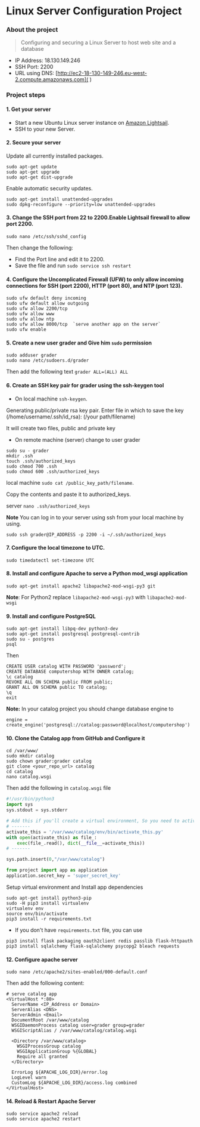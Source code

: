 # Linux Server Configuration Project

### About the project
> Configuring and securing a Linux Server to host web site and a database


* IP Address: 18.130.149.246
* SSH Port: 2200
* URL using DNS: [http://ec2-18-130-149-246.eu-west-2.compute.amazonaws.com]( )


### Project steps
#### 1. Get your server


* Start a new Ubuntu Linux server instance on [Amazon Lightsail](https://aws.amazon.com/).
* SSH to your new Server.

#### 2. Secure your server
 Update all currently installed packages.
```
sudo apt-get update
sudo apt-get upgrade
sudo apt-get dist-upgrade
```
Enable automatic security updates.
```
sudo apt-get install unattended-upgrades
sudo dpkg-reconfigure --priority=low unattended-upgrades
```
#### 3. Change the SSH port from 22 to 2200.Enable Lightsail firewall to allow port 2200.
```
sudo nano /etc/ssh/sshd_config
```
Then change the following:
* Find the Port line and edit it to 2200.
* Save the file and run `sudo service ssh restart`

#### 4. Configure the Uncomplicated Firewall (UFW) to only allow incoming connections for SSH (port 2200), HTTP (port 80), and NTP (port 123).
```
sudo ufw default deny incoming
sudo ufw default allow outgoing
sudo ufw allow 2200/tcp
sudo ufw allow www
sudo ufw allow ntp
sudo ufw allow 8000/tcp  `serve another app on the server`
sudo ufw enable
```
#### 5. Create a new user grader and Give him `sudo` permission
```
sudo adduser grader
sudo nano /etc/sudoers.d/grader
```
Then add the following text `grader ALL=(ALL) ALL`

#### 6. Create an SSH key pair for grader using the ssh-keygen tool
* On local machine
`ssh-keygen`.

Generating public/private rsa key pair.
Enter file in which to save the key (/home/username/.ssh/id_rsa): (/your path/filename)

It will create two files, public and private key
* On remote machine (server) change to user grader
```
sudo su - grader
mkdir .ssh
touch .ssh/authorized_keys
sudo chmod 700 .ssh
sudo chmod 600 .ssh/authorized_keys

```
local machine
```sudo cat /public_key_path/filename```.

Copy the contents and  paste it to authorized_keys.

server ```nano .ssh/authorized_keys```

**Note** You can log in to your server using ssh from your local machine by using.

```
sudo ssh grader@IP_ADDRESS -p 2200 -i ~/.ssh/authorized_keys
```
#### 7. Configure the local timezone to UTC.
```
sudo timedatectl set-timezone UTC
```



#### 8. Install and configure Apache to serve a Python mod_wsgi application
```
sudo apt-get install apache2 libapache2-mod-wsgi-py3 git
```
**Note**: For Python2 replace `libapache2-mod-wsgi-py3` with `libapache2-mod-wsgi`

#### 9. Install and configure PostgreSQL
```
sudo apt-get install libpq-dev python3-dev
sudo apt-get install postgresql postgresql-contrib
sudo su - postgres
psql
```
Then
```
CREATE USER catalog WITH PASSWORD 'password';
CREATE DATABASE computershop WITH OWNER catalog;
\c catalog
REVOKE ALL ON SCHEMA public FROM public;
GRANT ALL ON SCHEMA public TO catalog;
\q
exit
```
**Note:** In your catalog project you should change database engine to
```
engine = create_engine('postgresql://catalog:password@localhost/computershop')
```

#### 10. Clone the Catalog app from GitHub and Configure it
```
cd /var/www/
sudo mkdir catalog
sudo chown grader:grader catalog
git clone <your_repo_url> catalog
cd catalog
nano catalog.wsgi
```
Then add the following in `catalog.wsgi` file
```python
#!/usr/bin/python3
import sys
sys.stdout = sys.stderr

# Add this if you'll create a virtual environment, So you need to activate it
# -------
activate_this = '/var/www/catalog/env/bin/activate_this.py'
with open(activate_this) as file_:
    exec(file_.read(), dict(__file__=activate_this))
# -------

sys.path.insert(0,"/var/www/catalog")

from project import app as application
application.secret_key = 'super_secret_key'
```
Setup virtual environment and Install app dependencies
```
sudo apt-get install python3-pip
sudo -H pip3 install virtualenv
virtualenv env
source env/bin/activate
pip3 install -r requirements.txt
```
- If you don't have `requirements.txt` file, you can use
```
pip3 install flask packaging oauth2client redis passlib flask-httpauth
pip3 install sqlalchemy flask-sqlalchemy psycopg2 bleach requests
```


#### 12. Configure apache server
```
sudo nano /etc/apache2/sites-enabled/000-default.conf
```
Then add the following content:
```
# serve catalog app
<VirtualHost *:80>
  ServerName <IP_Address or Domain>
  ServerAlias <DNS>
  ServerAdmin <Email>
  DocumentRoot /var/www/catalog
  WSGIDaemonProcess catalog user=grader group=grader
  WSGIScriptAlias / /var/www/catalog/catalog.wsgi

  <Directory /var/www/catalog>
    WSGIProcessGroup catalog
    WSGIApplicationGroup %{GLOBAL}
    Require all granted
  </Directory>

  ErrorLog ${APACHE_LOG_DIR}/error.log
  LogLevel warn
  CustomLog ${APACHE_LOG_DIR}/access.log combined
</VirtualHost>

```

#### 14. Reload & Restart Apache Server
```
sudo service apache2 reload
sudo service apache2 restart
```


